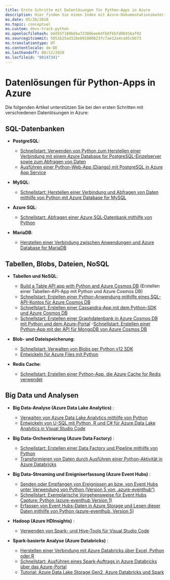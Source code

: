 ```yaml
---
title: Erste Schritte mit Datenlösungen für Python-Apps in Azure
description: Hier finden Sie einen Index mit Azure-Dokumentationsmaterial zu den ersten Schritten im Zusammenhang mit Datenlösungen für Python-Apps.
ms.date: 05/28/2020
ms.topic: conceptual
ms.custom: devx-track-python
ms.openlocfilehash: bdd55f180b6ba72386bee64fb8f6bfd0b916af02
ms.sourcegitcommit: 5051b25ad32be891800b23fc7ae12a4ca85cbb73
ms.translationtype: HT
ms.contentlocale: de-DE
ms.lasthandoff: 08/12/2020
ms.locfileid: "88147341"
---
```

# <a name="data-solutions-for-python-apps-on-azure"></a>Datenlösungen für Python-Apps in Azure

Die folgenden Artikel unterstützen Sie bei den ersten Schritten mit verschiedenen Datenlösungen in Azure:

## <a name="sql-databases"></a>SQL-Datenbanken

- **PostgreSQL**:
  - [Schnellstart: Verwenden von Python zum Herstellen einer Verbindung mit einem Azure Database for PostgreSQL-Einzelserver sowie zum Abfragen von Daten](/azure/postgresql/connect-python)
  - [Ausführen einer Python-Web-App (Django) mit PostgreSQL in Azure App Service](/azure/app-service/tutorial-python-postgresql-app)

- **MySQL**:
  - [Schnellstart: Herstellen einer Verbindung und Abfragen von Daten mithilfe von Python mit Azure Database for MySQL](/azure/mysql/connect-python)

- **Azure SQL**:
  - [Schnellstart: Abfragen einer Azure SQL-Datenbank mithilfe von Python](/azure/sql-database/sql-database-connect-query-python)

- **MariaDB**:
  - [Herstellen einer Verbindung zwischen Anwendungen und Azure Database for MariaDB](/azure/mariadb/howto-connection-string)

## <a name="tables-blobs-files-nosql"></a>Tabellen, Blobs, Dateien, NoSQL

- **Tabellen und NoSQL**:
  - [Build a Table API app with Python and Azure Cosmos DB](/azure/cosmos-db/create-table-python) (Erstellen einer Tabellen-API-App mit Python und Azure Cosmos DB)
  - [Schnellstart: Erstellen einer Python-Anwendung mithilfe eines SQL-API-Kontos für Azure Cosmos DB](/azure/cosmos-db/create-sql-api-python)
  - [Schnellstart: Erstellen einer Cassandra-App mit dem Python-SDK und Azure Cosmos DB](/azure/cosmos-db/create-cassandra-python)
  - [Schnellstart: Erstellen einer Graphdatenbank in Azure Cosmos DB mit Python und dem Azure-Portal](/azure/cosmos-db/create-graph-python)
  -[Schnellstart: Erstellen einer Python-App mit der API für MongoDB von Azure Cosmos DB](/azure/cosmos-db/create-mongodb-flask)

- **Blob- und Dateispeicherung**:
  - [Schnellstart: Verwalten von Blobs per Python v12 SDK](/azure/storage/blobs/storage-quickstart-blobs-python)
  - [Entwickeln für Azure Files mit Python](/azure/storage/files/storage-python-how-to-use-file-storage)

- **Redis Cache**:
  - [Schnellstart: Erstellen einer Python-App, die Azure Cache for Redis verwendet](/azure/azure-cache-for-redis/cache-python-get-started)

## <a name="big-data-and-analytics"></a>Big Data und Analysen

- **Big Data-Analyse (Azure Data Lake Analytics)** :
  - [Verwalten von Azure Data Lake Analytics mithilfe von Python](/azure/data-lake-analytics/data-lake-analytics-manage-use-python-sdk)
  - [Entwickeln von U-SQL mit Python, R und C# für Azure Data Lake Analytics in Visual Studio Code](/azure/data-lake-analytics/data-lake-analytics-u-sql-develop-with-python-r-csharp-in-vscode)

- **Big Data-Orchestrierung (Azure Data Factory)** :
  - [Schnellstart: Erstellen einer Data Factory und Pipeline mithilfe von Python](/azure/data-factory/quickstart-create-data-factory-python)
  - [Transformieren von Daten durch Ausführen einer Python-Aktivität in Azure Databricks](/azure/data-factory/transform-data-databricks-python)

- **Big Data-Streaming und Ereigniserfassung (Azure Event Hubs)** :
  - [Senden oder Empfangen von Ereignissen an bzw. von Event Hubs unter Verwendung von Python (Version 5 von „azure-eventhub“)](/azure/event-hubs/get-started-python-send-v2)
  - [Schnellstart: Exemplarische Vorgehensweise für Event Hubs Capture: Python (azure-eventhub Version 1)](/azure/event-hubs/event-hubs-capture-python)
  - [Erfassen von Event Hubs-Daten in Azure Storage und Lesen dieser Daten mithilfe von Python (azure-eventhub, Version 5)](/azure/event-hubs/get-started-capture-python-v2)

- **Hadoop (Azure HDInsights)** :
  - [Verwenden von Spark- und Hive-Tools für Visual Studio Code](/azure/hdinsight/hdinsight-for-vscode)

- **Spark-basierte Analyse (Azure Databricks)** :
  - [Herstellen einer Verbindung mit Azure Databricks über Excel, Python oder R](/azure/azure-databricks/connect-databricks-excel-python-r)
  - [Schnellstart: Ausführen eines Spark-Auftrags in Azure Databricks über das Azure-Portal](/azure/azure-databricks/quickstart-create-databricks-workspace-portal)
  - [Tutorial: Azure Data Lake Storage Gen2, Azure Databricks und Spark](/azure/storage/blobs/data-lake-storage-use-databricks-spark)
